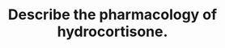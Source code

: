 ---
title: "Describe the pharmacology of hydrocortisone."
entityType: SAQ
exam: PEX
college: CICM
year: 2017
sitting: A
question: 10
passRate: 54
EC_expectedDomains:
- "Hydrocortisone is listed as a Class A drug in the syllabus and as such knowledge of its pharmacokinetics is expected."
EC_errorsCommon:
- "No marks were awarded for generic pharmacokinetic statements such as: \"average bioavailability\", \"moderate protein binding\", \"bioavailability 100% for IV preparation\" etc."
---